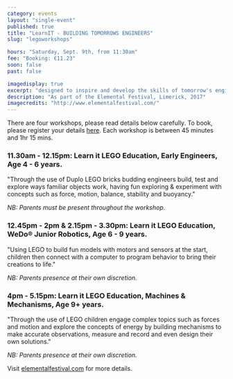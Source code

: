 ```yaml
---
category: events
layout: "single-event"
published: true
title: "LearnIT - BUILDING TOMORROWS ENGINEERS"
slug: "legoworkshops"

hours: "Saturday, Sept. 9th, from 11:30am"
fee: "Booking: €11.23"
soon: false
past: false

imagedisplay: true
excerpt: "designed to inspire and develop the skills of tomorrow's engineers"
description: "As part of the Elemental Festival, Limerick, 2017"
imagecredits: "http://www.elementalfestival.com/"
---
```


There are four workshops, please read details below carefully.
To book, please register your details [here](https://www.eventbrite.ie/e/learn-it-workshops-fablab-tickets-37071197951?aff=eac2). Each workshop is between 45 minutes and 1hr 15 mins.

### 11.30am - 12.15pm: Learn it LEGO Education, Early Engineers, Age 4 - 6 years.
"Through the use of Duplo LEGO bricks budding engineers build, test and explore ways familiar objects work, having fun exploring & experiment with concepts such as force, motion, balance, stability and buoyancy."

*NB: Parents must be present throughout the workshop.*

### 12.45pm - 2pm & 2.15pm - 3.30pm: Learn it LEGO Education, WeDo® Junior Robotics, Age 6 - 9 years.
"Using LEGO to build fun models with motors and sensors at the start, children then connect with a computer to program behavior to bring their creations to life."

*NB: Parents presence at their own discretion.*

### 4pm - 5.15pm: Learn it LEGO Education, Machines & Mechanisms, Age 9+ years.
"Through the use of LEGO children engage complex topics such as forces and motion and explore the concepts of energy by building mechanisms to make accurate observations, measure and record and even design their own solutions."

*NB: Parents presence at their own discretion.*

Visit [elementalfestival.com](http://www.elementalfestival.com/) for more details.

